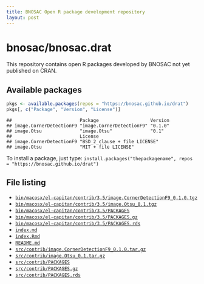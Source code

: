 ```yaml
---
title: BNOSAC Open R package development repository
layout: post
---
```


# bnosac/bnosac.drat

This repository contains open R packages developed by BNOSAC not yet published on CRAN.

## Available packages


```r
pkgs <- available.packages(repos = "https://bnosac.github.io/drat")
pkgs[, c("Package", "Version", "License")]
```

```
##                         Package                   Version
## image.CornerDetectionF9 "image.CornerDetectionF9" "0.1.0"
## image.Otsu              "image.Otsu"              "0.1"  
##                         License                      
## image.CornerDetectionF9 "BSD_2_clause + file LICENSE"
## image.Otsu              "MIT + file LICENSE"
```

To install a package, just type: `install.packages("thepackagename", repos = "https://bnosac.github.io/drat")`


## File listing

- [`bin/macosx/el-capitan/contrib/3.5/image.CornerDetectionF9_0.1.0.tgz`](bin/macosx/el-capitan/contrib/3.5/image.CornerDetectionF9_0.1.0.tgz)
- [`bin/macosx/el-capitan/contrib/3.5/image.Otsu_0.1.tgz`](bin/macosx/el-capitan/contrib/3.5/image.Otsu_0.1.tgz)
- [`bin/macosx/el-capitan/contrib/3.5/PACKAGES`](bin/macosx/el-capitan/contrib/3.5/PACKAGES)
- [`bin/macosx/el-capitan/contrib/3.5/PACKAGES.gz`](bin/macosx/el-capitan/contrib/3.5/PACKAGES.gz)
- [`bin/macosx/el-capitan/contrib/3.5/PACKAGES.rds`](bin/macosx/el-capitan/contrib/3.5/PACKAGES.rds)
- [`index.md`](index.md)
- [`index.Rmd`](index.Rmd)
- [`README.md`](README.md)
- [`src/contrib/image.CornerDetectionF9_0.1.0.tar.gz`](src/contrib/image.CornerDetectionF9_0.1.0.tar.gz)
- [`src/contrib/image.Otsu_0.1.tar.gz`](src/contrib/image.Otsu_0.1.tar.gz)
- [`src/contrib/PACKAGES`](src/contrib/PACKAGES)
- [`src/contrib/PACKAGES.gz`](src/contrib/PACKAGES.gz)
- [`src/contrib/PACKAGES.rds`](src/contrib/PACKAGES.rds)
